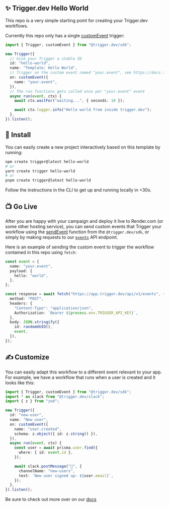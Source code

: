 ## ✨ Trigger.dev Hello World

This repo is a very simple starting point for creating your Trigger.dev workflows.

Currently this repo only has a single [customEvent](https://docs.trigger.dev/triggers/custom-events) trigger:

```ts
import { Trigger, customEvent } from "@trigger.dev/sdk";

new Trigger({
  // Give your Trigger a stable ID
  id: "hello-world",
  name: "Template: Hello World",
  // Trigger on the custom event named "your.event", see https://docs.trigger.dev/triggers/custom-events
  on: customEvent({
    name: "your.event",
  }),
  // The run functions gets called once per "your.event" event
  async run(event, ctx) {
    await ctx.waitFor("waiting...", { seconds: 10 });

    await ctx.logger.info("Hello world from inside trigger.dev");
  },
}).listen();
```

## 🔧 Install

You can easily create a new project interactively based on this template by running:

```sh
npm create trigger@latest hello-world
# or
yarn create trigger hello-world
# or
pnpm create trigger@latest hello-world
```

Follow the instructions in the CLI to get up and running locally in <30s.

## 📺 Go Live

After you are happy with your campaign and deploy it live to Render.com (or some other hosting service), you can send custom events that Trigger your workflow using the [sendEvent](https://docs.trigger.dev/reference/send-event) function from the `@trigger.dev/sdk`, or simply by making requests to our [`events`](https://docs.trigger.dev/api-reference/events/sendEvent) API endpoint.

Here is an example of sending the custom event to trigger the workflow contained in this repo using `fetch`:

```ts
const event = {
  name: "your.event",
  payload: {
    hello: "world",
  },
};

const response = await fetch("https://app.trigger.dev/api/v1/events", {
  method: "POST",
  headers: {
    "Content-Type": "application/json",
    Authorization: `Bearer ${process.env.TRIGGER_API_KEY}`,
  },
  body: JSON.stringify({
    id: randomUUID(),
    event,
  }),
});
```

## ✍️ Customize

You can easily adapt this workflow to a different event relevant to your app. For example, we have a workflow that runs when a user is created and it looks like this:

```ts
import { Trigger, customEvent } from "@trigger.dev/sdk";
import * as slack from "@trigger.dev/slack";
import { z } from "zod";

new Trigger({
  id: "new-user",
  name: "New user",
  on: customEvent({
    name: "user.created",
    schema: z.object({ id: z.string() }),
  }),
  async run(event, ctx) {
    const user = await prisma.user.find({
      where: { id: event.id },
    });

    await slack.postMessage("🚨", {
      channelName: "new-users",
      text: `New user signed up: ${user.email}`,
    });
  },
}).listen();
```

Be sure to check out more over on our [docs](https://docs.trigger.dev)
